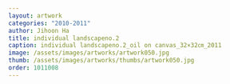 ```yaml
---
layout: artwork 
categories: "2010-2011"
author: Jihoon Ha 
title: individual landscapeno.2 
caption: individual landscapeno.2_oil on canvas_32×32㎝_2011 
image: /assets/images/artworks/artwork050.jpg 
thumb: /assets/images/artworks/thumbs/artwork050.jpg 
order: 1011008 
---
```

